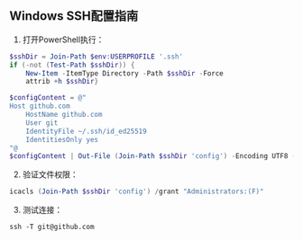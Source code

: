 ## Windows SSH配置指南
1. 打开PowerShell执行：
```powershell
$sshDir = Join-Path $env:USERPROFILE '.ssh'
if (-not (Test-Path $sshDir)) {
    New-Item -ItemType Directory -Path $sshDir -Force
    attrib +h $sshDir}

$configContent = @"
Host github.com
    HostName github.com
    User git
    IdentityFile ~/.ssh/id_ed25519
    IdentitiesOnly yes
"@
$configContent | Out-File (Join-Path $sshDir 'config') -Encoding UTF8 -NoNewline
```
2. 验证文件权限：
```powershell
icacls (Join-Path $sshDir 'config') /grant "Administrators:(F)"
```
3. 测试连接：
```
ssh -T git@github.com
```